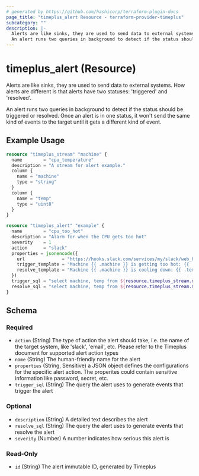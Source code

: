 ```yaml
---
# generated by https://github.com/hashicorp/terraform-plugin-docs
page_title: "timeplus_alert Resource - terraform-provider-timeplus"
subcategory: ""
description: |-
  Alerts are like sinks, they are used to send data to external systems. How alerts are different is that alerts have two statuses: 'triggered' and 'resolved'.
  An alert runs two queries in background to detect if the status should be triggered or resolved. Once an alert is in one status, it won't send the same kind of events to the target until it gets a different kind of event.
---
```


# timeplus_alert (Resource)

Alerts are like sinks, they are used to send data to external systems. How alerts are different is that alerts have two statuses: 'triggered' and 'resolved'.

An alert runs two queries in background to detect if the status should be triggered or resolved. Once an alert is in one status, it won't send the same kind of events to the target until it gets a different kind of event.

## Example Usage

```terraform
resource "timeplus_stream" "machine" {
  name        = "cpu_temperature"
  description = "A stream for alert example."
  column {
    name = "machine"
    type = "string"
  }
  column {
    name = "temp"
    type = "uint8"
  }
}

resource "timeplus_alert" "example" {
  name        = "cpu_too_hot"
  description = "Alarm for when the CPU gets too hot"
  severity    = 1
  action      = "slack"
  properties = jsonencode({
    url              = "https://hooks.slack.com/services/my/slack/web_hook"
    trigger_template = "Machine {{ .machine }} is getting too hot: {{ .temp }}"
    resolve_template = "Machine {{ .machine }} is cooling down: {{ .temp }}"
  })
  trigger_sql = "select machine, temp from ${resource.timeplus_stream.machine.name} where temp >= 98"
  resolve_sql = "select machine, temp from ${resource.timeplus_stream.machine.name} where temp < 95"
}
```

<!-- schema generated by tfplugindocs -->
## Schema

### Required

- `action` (String) The type of action the alert should take, i.e. the name of the target system, like 'slack', 'email', etc. Please refer to the Timeplus document for supported alert action types
- `name` (String) The human-friendly name for the alert
- `properties` (String, Sensitive) a JSON object defines the configurations for the specific alert action. The properites could contain sensitive information like password, secret, etc.
- `trigger_sql` (String) The query the alert uses to generate events that trigger the alert

### Optional

- `description` (String) A detailed text describes the alert
- `resolve_sql` (String) The query the alert uses to generate events that resolve the alert
- `severity` (Number) A number indicates how serious this alert is

### Read-Only

- `id` (String) The alert immutable ID, generated by Timeplus
